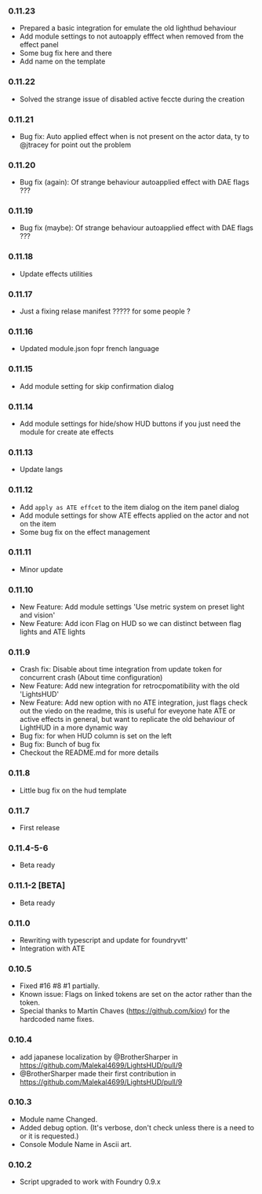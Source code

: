 ### 0.11.23

- Prepared a basic integration for emulate the old lighthud behaviour
- Add module settings to not autoapply efffect when removed from the effect panel
- Some bug fix here and there
- Add name on the template

### 0.11.22

- Solved the strange issue of disabled active feccte during the creation

### 0.11.21

- Bug fix: Auto applied effect when is not present on the actor data, ty to @jtracey for point out the problem

### 0.11.20

- Bug fix (again): Of strange behaviour autoapplied effect with DAE flags ???

### 0.11.19

- Bug fix (maybe): Of strange behaviour autoapplied effect with DAE flags ???

### 0.11.18

- Update effects utilities

### 0.11.17

- Just a fixing relase manifest ????? for some people ?

### 0.11.16

- Updated module.json fopr french language

### 0.11.15

- Add module setting for skip confirmation dialog

### 0.11.14

- Add module settings for hide/show HUD buttons if you just need the module for create ate effects

### 0.11.13

- Update langs

### 0.11.12

- Add `apply as ATE effcet` to the item dialog on the item panel dialog
- Add module settings for show ATE effects applied on the actor and not on the item
- Some bug fix on the effect management

### 0.11.11

- Minor update

### 0.11.10

- New Feature: Add module settings 'Use metric system on preset light and vision'
- New Feature: Add icon Flag on HUD so we can distinct between flag lights and ATE lights

### 0.11.9

- Crash fix: Disable about time integration from update token for concurrent crash (About time configuration)
- New Feature: Add new integration for retrocpomatibility with the old 'LightsHUD'
- New Feature: Add new option with no ATE integration, just flags check out the viedo on the readme, this is useful for eveyone hate ATE or active effects in general, but want to replicate the old behaviour of LightHUD in a more dynamic way
- Bug fix: for when HUD column is set on the left
- Bug fix: Bunch of bug fix
- Checkout the README.md for more details

### 0.11.8

- Little bug fix on the hud template

### 0.11.7

- First release

### 0.11.4-5-6

- Beta ready

### 0.11.1-2 [BETA]

- Beta ready

### 0.11.0

- Rewriting with typescript and update for foundryvtt'
- Integration with ATE

### 0.10.5
* Fixed #16 #8 #1 partially. 
* Known issue: Flags on linked tokens are set on the actor rather than the token.
* Special thanks to Martín Chaves (https://github.com/kiov) for the hardcoded name fixes.

### 0.10.4
* add japanese localization by @BrotherSharper in https://github.com/Malekal4699/LightsHUD/pull/9
* @BrotherSharper made their first contribution in https://github.com/Malekal4699/LightsHUD/pull/9

### 0.10.3
* Module name Changed.
* Added debug option. (It's verbose, don't check unless there is a need to or it is requested.)
* Console Module Name in Ascii art.

### 0.10.2
* Script upgraded to work with Foundry 0.9.x


